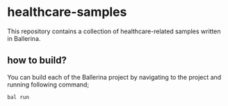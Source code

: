 # healthcare-samples
This repository contains a collection of healthcare-related samples written in Ballerina.

## how to build?
You can build each of the Ballerina project by navigating to the project and running 
following command;

`bal run`
